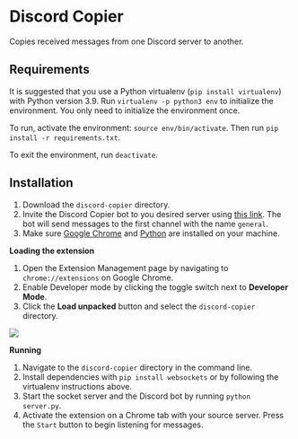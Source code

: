 # Discord Copier

Copies received messages from one Discord server to another.

## Requirements

It is suggested that you use a Python virtualenv (`pip install virtualenv`) with Python version 3.9. Run `virtualenv -p python3 env` to initialize the environment. You only need to initialize the environment once.

To run, activate the environment: `source env/bin/activate`. Then run `pip install -r requirements.txt`.

To exit the environment, run `deactivate`.

## Installation

1) Download the `discord-copier` directory.
2) Invite the Discord Copier bot to you desired server using [this link](`https://discord.com/oauth2/authorize?client_id=859870778270416917&permissions=2048&scope=bot`). The bot will send messages to the first channel with the name `general`.
3) Make sure [Google Chrome](https://www.google.com/chrome) and [Python](https://www.python.org/downloads) are installed on your machine.

**Loading the extension**

1) Open the Extension Management page by navigating to `chrome://extensions` on Google Chrome.
2) Enable Developer mode by clicking the toggle switch next to **Developer Mode**.
3) Click the **Load unpacked** button and select the `discord-copier` directory.

![](https://user-images.githubusercontent.com/27871609/124992129-6fc48b80-dff7-11eb-9a45-a361aaec333a.png)

**Running**

1) Navigate to the `discord-copier` directory in the command line.
2) Install dependencies with `pip install websockets` or by following the virtualenv instructions above.
3) Start the socket server and the Discord bot by running `python server.py`.
4) Activate the extension on a Chrome tab with your source server. Press the `Start` button to begin listening for messages.
